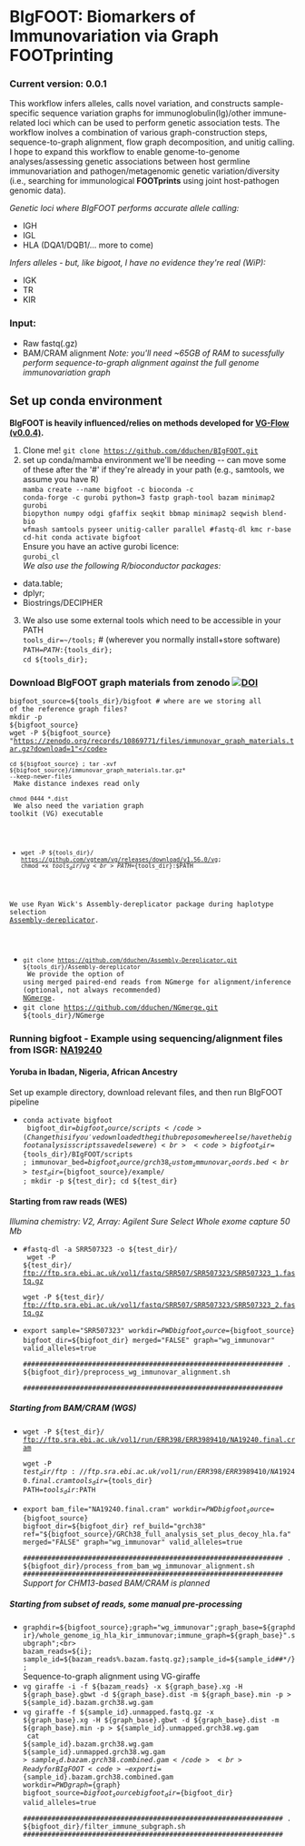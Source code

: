 # BIgFOOT: Biomarkers of Immunovariation via Graph FOOTprinting
### Current version: 0.0.1

This workflow infers alleles, calls novel variation, and constructs sample-specific sequence variation graphs for immunoglobulin(Ig)/other immune-related loci which can be used to perform genetic association tests. The workflow inolves a combination of various graph-construction steps, sequence-to-graph alignment, flow graph decomposition, and unitig calling.<br>
I hope to expand this workflow to enable genome-to-genome analyses/assessing genetic associations between host germline immunovariation and pathogen/metagenomic genetic variation/diversity (i.e., searching for immunological <b>FOOTprints</b> using joint host-pathogen genomic data).

<i>Genetic loci where BIgFOOT performs accurate allele calling:</i>
- IGH
- IGL
- HLA (DQA1/DQB1/... more to come)<br>

<i>Infers alleles - but, like bigoot, I have no evidence they're real (WiP):</i><br>
- IGK
- TR
- KIR

### Input: 
- Raw fastq(.gz)
- BAM/CRAM alignment
<i>Note: you'll need ~65GB of RAM to sucessfully perform sequence-to-graph alignment against the full genome immunovariation graph</i>

## Set up conda environment
<b>BIgFOOT is heavily influenced/relies on methods developed for <a href="https://bitbucket.org/jbaaijens/vg-flow/src/master/">VG-Flow (v0.0.4)</a>. </b>

1) Clone me! <code>git clone https://github.com/dduchen/BIgFOOT.git</code>
2) set up conda/mamba environment we'll be needing -- can move some of these after the '#' if they're already in your path (e.g., samtools, we assume you have R)<br>
<code>mamba create --name bigfoot -c bioconda -c conda-forge -c gurobi python=3 fastp graph-tool bazam minimap2 gurobi biopython numpy odgi gfaffix seqkit bbmap minimap2 seqwish blend-bio wfmash samtools pyseer unitig-caller parallel #fastq-dl kmc r-base cd-hit
conda activate bigfoot </code><br>
Ensure you have an active gurobi licence:<br>
<code>gurobi_cl</code><br>
<i>We also use the following R/bioconductor packages: </i><br>
- data.table;
- dplyr;
- Biostrings/DECIPHER </code>

3) We also use some external tools which need to be accessible in your PATH<br>
<code>tools_dir=~/tools;</code> # (wherever you normally install+store software)<br>
<code>PATH=$PATH:${tools_dir};</code><br>
<code>cd ${tools_dir};</code><br>

### Download BIgFOOT graph materials from zenodo <a href="https://doi.org/10.5281/zenodo.10869771"><img src="https://zenodo.org/badge/DOI/10.5281/zenodo.10869771.svg" alt="DOI"></a><br>

<code>bigfoot_source=${tools_dir}/bigfoot # where are we storing all of the reference graph files?</code><br>
<code>mkdir -p ${bigfoot_source} </code><br>
<code>wget -P ${bigfoot_source} "https://zenodo.org/records/10869771/files/immunovar_graph_materials.tar.gz?download=1"</code><br>
<code>cd ${bigfoot_source} ; tar -xvf ${bigfoot_source}/immunovar_graph_materials.tar.gz* --keep-newer-files</code><br>
Make distance indexes read only<br>
<code>chmod 0444 *.dist</code><br>
We also need the variation graph toolkit (VG) executable<br>
- <code>wget -P ${tools_dir}/ https://github.com/vgteam/vg/releases/download/v1.56.0/vg; chmod +x ${tools_dir}/vg <br>
PATH=${tools_dir}:$PATH</code><br>

We use Ryan Wick's Assembly-dereplicator package during haplotype selection <a href="https://github.com/rrwick/Assembly-Dereplicator">Assembly-dereplicator</a>.<br>
- <code>git clone https://github.com/dduchen/Assembly-Dereplicator.git ${tools_dir}/Assembly-dereplicator </code><br>
We provide the option of using merged paired-end reads from NGmerge for alignment/inference (optional, not always recommended) <a href="https://github.com/harvardinformatics/NGmerge">NGmerge</a>.<br></code>
- <code>git clone https://github.com/dduchen/NGmerge.git ${tools_dir}/NGmerge </code><br>

### Running bigfoot - Example using sequencing/alignment files from ISGR: <a href="https://www.internationalgenome.org/data-portal/sample/NA19240">NA19240</a><br>
#### Yoruba in Ibadan, Nigeria, African Ancestry<br>
Set up example directory, download relevant files, and then run BIgFOOT pipeline<br>
- <code>conda activate bigfoot<br>
bigfoot_dir=${bigfoot_source}/scripts</code> (Change this if you've downloaded the github repo somewhere else/have the bigfoot analysis scripts saved elsewere)<br>
<code>bigfoot_dir=${tools_dir}/BIgFOOT/scripts ; immunovar_bed=${bigfoot_source}/grch38_custom_immunovar_coords.bed<br>
test_dir=${bigfoot_source}/example/ ; mkdir -p ${test_dir}; cd ${test_dir}<br></code>

#### Starting from raw reads (WES)<br>
<i>Illumina chemistry: V2, Array: Agilent Sure Select Whole exome capture 50 Mb</i><br>
- <code>#fastq-dl -a SRR507323 -o ${test_dir}/<br>
wget -P ${test_dir}/ ftp://ftp.sra.ebi.ac.uk/vol1/fastq/SRR507/SRR507323/SRR507323_1.fastq.gz<br>
wget -P ${test_dir}/ ftp://ftp.sra.ebi.ac.uk/vol1/fastq/SRR507/SRR507323/SRR507323_2.fastq.gz<br>
- export sample="SRR507323" workdir=${PWD} bigfoot_source=${bigfoot_source} bigfoot_dir=${bigfoot_dir} merged="FALSE" graph="wg_immunovar" valid_alleles=true<br>
################################################################
. ${bigfoot_dir}/preprocess_wg_immunovar_alignment.sh<br>
################################################################</code>

##### Starting from BAM/CRAM (WGS)<br>
- <code>wget -P ${test_dir}/ ftp://ftp.sra.ebi.ac.uk/vol1/run/ERR398/ERR3989410/NA19240.final.cram<br>
wget -P ${test_dir}/ ftp://ftp.sra.ebi.ac.uk/vol1/run/ERR398/ERR3989410/NA19240.final.cram
tools_dir=${tools_dir}
PATH=${tools_dir}:$PATH<br>
- export bam_file="NA19240.final.cram" workdir=${PWD} bigfoot_source=${bigfoot_source} bigfoot_dir=${bigfoot_dir} ref_build="grch38" ref="${bigfoot_source}/GRCh38_full_analysis_set_plus_decoy_hla.fa" merged="FALSE" graph="wg_immunovar" valid_alleles=true<br>
################################################################
. ${bigfoot_dir}/process_from_bam_wg_immunovar_alignment.sh
################################################################</code><br>
<i>Support for CHM13-based BAM/CRAM is planned</i>

##### Starting from subset of reads, some manual pre-processing<br>
- <code>graphdir=${bigfoot_source};graph="wg_immunovar";graph_base=${graphdir}/whole_genome_ig_hla_kir_immunovar;immune_graph=${graph_base}".subgraph";<br>
bazam_reads=${i};
sample_id=${bazam_reads%.bazam.fastq.gz};sample_id=${sample_id##*\/};</code><br>
Sequence-to-graph alignment using VG-giraffe<br>
- <code>vg giraffe -i -f ${bazam_reads} -x ${graph_base}.xg -H ${graph_base}.gbwt -d ${graph_base}.dist -m ${graph_base}.min -p > ${sample_id}.bazam.grch38.wg.gam</code><br>
- <code>vg giraffe -f ${sample_id}.unmapped.fastq.gz -x ${graph_base}.xg -H ${graph_base}.gbwt -d ${graph_base}.dist -m ${graph_base}.min -p > ${sample_id}.unmapped.grch38.wg.gam<br>
cat ${sample_id}.bazam.grch38.wg.gam ${sample_id}.unmapped.grch38.wg.gam > ${sample_id}.bazam.grch38.combined.gam</code><br>
Ready for BIgFOOT
<code>- export i=${sample_id}.bazam.grch38.combined.gam workdir=${PWD} graph=${graph} bigfoot_source=${bigfoot_source} bigfoot_dir=${bigfoot_dir} valid_alleles=true<br>
################################################################
. ${bigfoot_dir}/filter_immune_subgraph.sh
################################################################</code><br>
